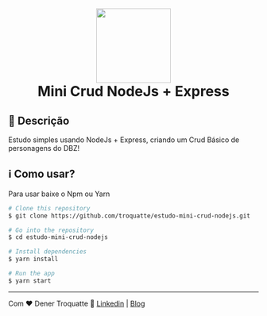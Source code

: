 <h1 align="center">
  <img src="http://vidafullstack.com.br/wp-content/uploads/2020/01/node-express.png" alt="" width="150">
  <br>
    Mini Crud NodeJs + Express
</h1>

## :custard: Descrição

Estudo simples usando NodeJs + Express, criando um Crud Básico de personagens do DBZ! 

## :information_source: Como usar?

Para usar baixe o Npm ou Yarn

```bash
# Clone this repository
$ git clone https://github.com/troquatte/estudo-mini-crud-nodejs.git

# Go into the repository
$ cd estudo-mini-crud-nodejs

# Install dependencies
$ yarn install

# Run the app
$ yarn start
```

---

Com ♥ Dener Troquatte :wave: [Linkedin](https://www.linkedin.com/in/dener-s%C3%A3o-pedro-troquatte-ababa079/) | [Blog](https://vidafullstack.com.br/)
